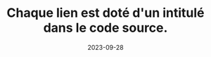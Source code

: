 ---
N: '131'
Rubrique: Liens
title: Chaque lien est doté d'un intitulé dans le code source.
detail: Chaque lien est doté d'un intitulé dans le code source.
categories: [" Liens"]
agrege: O4131-E039
opquast: '4131'
indiceebook: '39'
description: "Règle n° 039"
weight:  039
actif: '1'
layout: rules
date: 2023-09-28
tags: ["", ""]
objectif: ["", ""]
Meo: ""
Controle: ""
Auteur: ""
---
